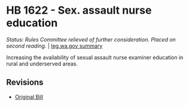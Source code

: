 # HB 1622 - Sex. assault nurse education
*Status: Rules Committee relieved of further consideration.  Placed on second reading.* | [leg.wa.gov summary](https://app.leg.wa.gov/billsummary?BillNumber=1622&Year=2021)

Increasing the availability of sexual assault nurse examiner education in rural and underserved areas.

## Revisions
* [Original Bill](1/)